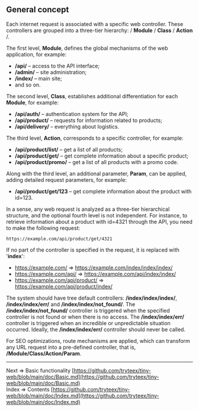 ## General concept

Each internet request is associated with a specific web controller. These controllers are grouped into a three-tier hierarchy: / __Module__ / __Class__ / __Action__ /.

The first level, __Module__, defines the global mechanisms of the web application, for example:

* __/api/__ – access to the API interface;
* __/admin/__ – site administration;
* __/index/__ – main site;
* and so on.

The second level, __Class__, establishes additional differentiation for each __Module__, for example:

* __/api/auth/__ – authentication system for the API;
* __/api/product/__ – requests for information related to products;
* __/api/delivery/__ – everything about logistics.

The third level, __Action__, corresponds to a specific controller, for example:

* __/api/product/list/__ – get a list of all products;
* __/api/product/get/__ – get complete information about a specific product;
* __/api/product/promo/__ – get a list of all products with a promo code.

Along with the third level, an additional parameter, __Param__, can be applied, adding detailed request parameters, for example:

* __/api/product/get/123__ – get complete information about the product with id=123.

In a sense, any web request is analyzed as a three-tier hierarchical structure, and the optional fourth level is not independent. For instance, to retrieve information about a product with id=4321 through the API, you need to make the following request:

    https://example.com/api/product/get/4321

If no part of the controller is specified in the request, it is replaced with '__index__':

* https://example.com/ => https://example.com/index/index/index/
* https://example.com/api/ => https://example.com/api/index/index/
* https://example.com/api/product/ => https://example.com/api/product/index/

The system should have tree default controllers: __/index/index/index/__, __/index/index/err/__ and __/index/index/not_found/__. The __/index/index/not_found/__ controller is triggered when the specified controller is not found or when there is no access. The __/index/index/err/__ controller is triggered when an incredible or unpredictable situation occurred. Ideally, the __/index/index/err/__ controller should never be called.

For SEO optimizations, route mechanisms are applied, which can transform any URL request into a pre-defined controller, that is, __/Module/Class/Action/Param__.
___
Next => Basic functionality [https://github.com/tryteex/tiny-web/blob/main/doc/Basic.md](https://github.com/tryteex/tiny-web/blob/main/doc/Basic.md)  
Index => Contents [https://github.com/tryteex/tiny-web/blob/main/doc/Index.md](https://github.com/tryteex/tiny-web/blob/main/doc/Index.md)  
